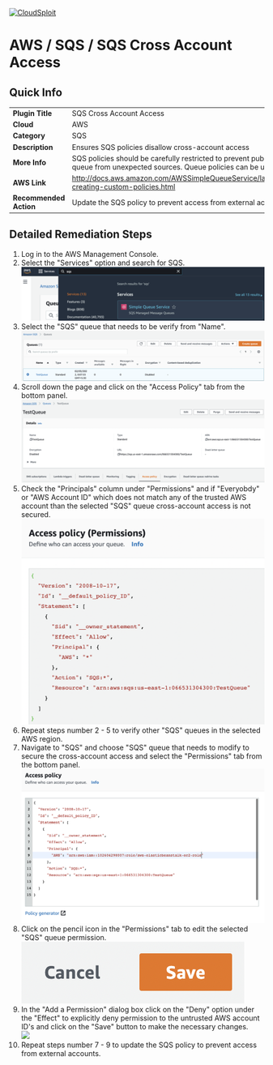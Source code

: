 [![CloudSploit](https://cloudsploit.com/img/logo-new-big-text-100.png "CloudSploit")](https://cloudsploit.com)

# AWS / SQS / SQS Cross Account Access

## Quick Info

| | |
|-|-|
| **Plugin Title** | SQS Cross Account Access |
| **Cloud** | AWS |
| **Category** | SQS |
| **Description** | Ensures SQS policies disallow cross-account access |
| **More Info** | SQS policies should be carefully restricted to prevent publishing or reading from the queue from unexpected sources. Queue policies can be used to limit these privileges. |
| **AWS Link** | http://docs.aws.amazon.com/AWSSimpleQueueService/latest/SQSDeveloperGuide/sqs-creating-custom-policies.html |
| **Recommended Action** | Update the SQS policy to prevent access from external accounts. |

## Detailed Remediation Steps
1. Log in to the AWS Management Console.
2. Select the "Services" option and search for SQS. </br> <img src="/resources/aws/sqs/sqs-cross-account-access/step2.png"/>
3. Select the "SQS" queue that needs to be verify from "Name".</br> <img src="/resources/aws/sqs/sqs-cross-account-access/step3.png"/>
4. Scroll down the page and click on the "Access Policy" tab from the bottom panel.</br> <img src="/resources/aws/sqs/sqs-cross-account-access/step4.png"/>
5. Check the "Principals" column under "Permissions" and if "Everyobdy" or "AWS Account ID" which does not match any of the trusted AWS account than the selected "SQS" queue cross-account access is not secured.</br> <img src="/resources/aws/sqs/sqs-cross-account-access/step5.png"/>
6. Repeat steps number 2 - 5 to verify other "SQS" queues in the selected AWS region.</br>
7. Navigate to "SQS" and choose "SQS" queue that needs to modify to secure the cross-account access and select the "Permissions" tab from the bottom panel. </br> <img src="/resources/aws/sqs/sqs-cross-account-access/step7.png"/>
8. Click on the pencil icon in the "Permissions" tab to edit the selected "SQS" queue permission.</br> <img src="/resources/aws/sqs/sqs-cross-account-access/step8.png"/>
9. In the "Add a Permission" dialog box click on the "Deny" option under the "Effect" to explicitly deny permission to the untrusted AWS account ID's and click on the "Save" button to make the necessary changes.</br> <img src="/resources/aws/sqs/sqs-cross-account-access/step9.png"/>
10. Repeat steps number 7 - 9 to update the SQS policy to prevent access from external accounts.</br>
